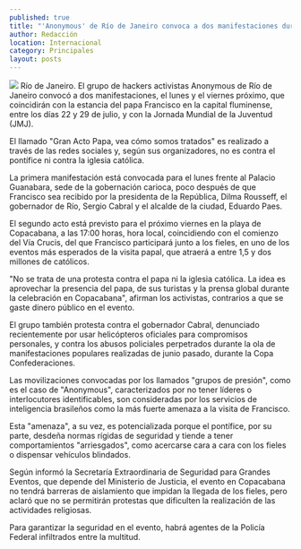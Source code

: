 ```yaml
---
published: true
title: "'Anonymous' de Río de Janeiro convoca a dos manifestaciones durante visita del Papa"
author: Redacción
location: Internacional
category: Principales
layout: posts
---
```


![](http://i.imgur.com/msknVP3m.jpg)
Río de Janeiro. El grupo de hackers activistas Anonymous de Río de Janeiro convocó a dos manifestaciones, el lunes y el viernes próximo, que coincidirán con la estancia del papa Francisco en la capital fluminense, entre los días 22 y 29 de julio, y con la Jornada Mundial de la Juventud (JMJ).

El llamado "Gran Acto Papa, vea cómo somos tratados" es realizado a través de las redes sociales y, según sus organizadores, no es contra el pontífice ni contra la iglesia católica.

La primera manifestación está convocada para el lunes frente al Palacio Guanabara, sede de la gobernación carioca, poco después de que Francisco sea recibido por la presidenta de la República, Dilma Rousseff, el gobernador de Río, Sergio Cabral y el alcalde de la ciudad, Eduardo Paes.

El segundo acto está previsto para el próximo viernes en la playa de Copacabana, a las 17:00 horas, hora local, coincidiendo con el comienzo del Vía Crucis, del que Francisco participará junto a los fieles, en uno de los eventos más esperados de la visita papal, que atraerá a entre 1,5 y dos millones de católicos.

"No se trata de una protesta contra el papa ni la iglesia católica. La idea es aprovechar la presencia del papa, de sus turistas y la prensa global durante la celebración en Copacabana", afirman los activistas, contrarios a que se gaste dinero público en el evento.

El grupo también protesta contra el gobernador Cabral, denunciado recientemente por usar helicópteros oficiales para compromisos personales, y contra los abusos policiales perpetrados durante la ola de manifestaciones populares realizadas de junio pasado, durante la Copa Confederaciones.

Las movilizaciones convocadas por los llamados "grupos de presión", como es el caso de "Anonymous", caracterizados por no tener líderes o interlocutores identificables, son consideradas por los servicios de inteligencia brasileños como la más fuerte amenaza a la visita de Francisco.

Esta "amenaza", a su vez, es potencializada porque el pontífice, por su parte, desdeña normas rígidas de seguridad y tiende a tener comportamientos "arriesgados", como acercarse cara a cara con los fieles o dispensar vehículos blindados.

Según informó la Secretaría Extraordinaria de Seguridad para Grandes Eventos, que depende del Ministerio de Justicia, el evento en Copacabana no tendrá barreras de aislamiento que impidan la llegada de los fieles, pero aclaró que no se permitirán protestas que dificulten la realización de las actividades religiosas.

Para garantizar la seguridad en el evento, habrá agentes de la Policía Federal infiltrados entre la multitud.
